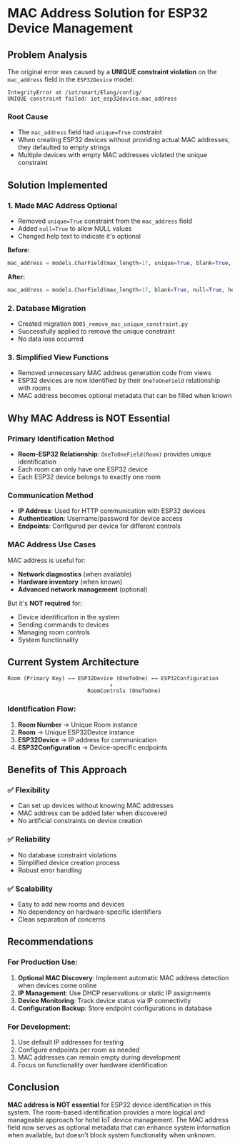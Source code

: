 # MAC Address Solution for ESP32 Device Management

## Problem Analysis

The original error was caused by a **UNIQUE constraint violation** on the `mac_address` field in the `ESP32Device` model:

```
IntegrityError at /iot/smart/Elang/config/
UNIQUE constraint failed: iot_esp32device.mac_address
```

### Root Cause
- The `mac_address` field had `unique=True` constraint
- When creating ESP32 devices without providing actual MAC addresses, they defaulted to empty strings
- Multiple devices with empty MAC addresses violated the unique constraint

## Solution Implemented

### 1. **Made MAC Address Optional**
- Removed `unique=True` constraint from the `mac_address` field
- Added `null=True` to allow NULL values
- Changed help text to indicate it's optional

**Before:**
```python
mac_address = models.CharField(max_length=17, unique=True, blank=True, help_text="MAC address of ESP32")
```

**After:**
```python
mac_address = models.CharField(max_length=17, blank=True, null=True, help_text="MAC address of ESP32 (optional)")
```

### 2. **Database Migration**
- Created migration `0005_remove_mac_unique_constraint.py`
- Successfully applied to remove the unique constraint
- No data loss occurred

### 3. **Simplified View Functions**
- Removed unnecessary MAC address generation code from views
- ESP32 devices are now identified by their `OneToOneField` relationship with rooms
- MAC address becomes optional metadata that can be filled when known

## Why MAC Address is NOT Essential

### **Primary Identification Method**
- **Room-ESP32 Relationship**: `OneToOneField(Room)` provides unique identification
- Each room can only have one ESP32 device
- Each ESP32 device belongs to exactly one room

### **Communication Method**
- **IP Address**: Used for HTTP communication with ESP32 devices
- **Authentication**: Username/password for device access
- **Endpoints**: Configured per device for different controls

### **MAC Address Use Cases**
MAC address is useful for:
- **Network diagnostics** (when available)
- **Hardware inventory** (when known)
- **Advanced network management** (optional)

But it's **NOT required** for:
- Device identification in the system
- Sending commands to devices
- Managing room controls
- System functionality

## Current System Architecture

```
Room (Primary Key) ←→ ESP32Device (OneToOne) ←→ ESP32Configuration
                                ↓
                         RoomControls (OneToOne)
```

### **Identification Flow:**
1. **Room Number** → Unique Room instance
2. **Room** → Unique ESP32Device instance  
3. **ESP32Device** → IP address for communication
4. **ESP32Configuration** → Device-specific endpoints

## Benefits of This Approach

### **✅ Flexibility**
- Can set up devices without knowing MAC addresses
- MAC address can be added later when discovered
- No artificial constraints on device creation

### **✅ Reliability**
- No database constraint violations
- Simplified device creation process
- Robust error handling

### **✅ Scalability**
- Easy to add new rooms and devices
- No dependency on hardware-specific identifiers
- Clean separation of concerns

## Recommendations

### **For Production Use:**
1. **Optional MAC Discovery**: Implement automatic MAC address detection when devices come online
2. **IP Management**: Use DHCP reservations or static IP assignments
3. **Device Monitoring**: Track device status via IP connectivity
4. **Configuration Backup**: Store endpoint configurations in database

### **For Development:**
1. Use default IP addresses for testing
2. Configure endpoints per room as needed
3. MAC addresses can remain empty during development
4. Focus on functionality over hardware identification

## Conclusion

**MAC address is NOT essential** for ESP32 device identification in this system. The room-based identification provides a more logical and manageable approach for hotel IoT device management. The MAC address field now serves as optional metadata that can enhance system information when available, but doesn't block system functionality when unknown.